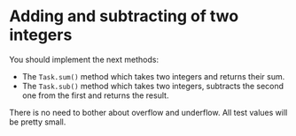 # Adding and subtracting of two integers

You should implement the next methods:

- The `Task.sum()` method which takes two integers and returns their sum.
- The `Task.sub()` method which takes two integers, subtracts the second one from the first and returns the result.

There is no need to bother about overflow and underflow. All test values will be pretty small.
